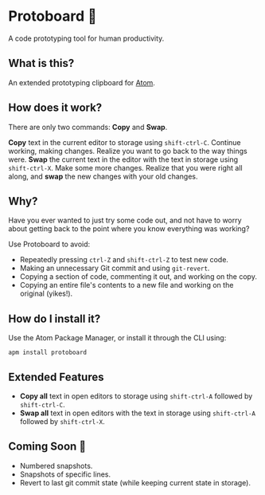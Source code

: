 # Protoboard :rocket:

A code prototyping tool for human productivity.

## What is this?

An extended prototyping clipboard for [Atom](https://atom.io).

## How does it work?

There are only two commands: __Copy__ and __Swap__.

__Copy__ text in the current editor to storage using `shift-ctrl-C`. Continue
working, making changes. Realize you want to go back to the way things were.
__Swap__ the current text in the editor with the text in storage using
`shift-ctrl-X`. Make some more changes. Realize that you were right all along,
and __swap__ the new changes with your old changes.

## Why?

Have you ever wanted to just try some code out, and not have to worry about
getting back to the point where you know everything was working?

Use Protoboard to avoid:

* Repeatedly pressing `ctrl-Z` and `shift-ctrl-Z` to test new code.
* Making an unnecessary Git commit and using `git-revert`.
* Copying a section of code, commenting it out, and working on the copy.
* Copying an entire file's contents to a new file and working on the original (yikes!).

## How do I install it?

Use the Atom Package Manager, or install it through the CLI using:

```shell
apm install protoboard
```

## Extended Features

* __Copy all__ text in open editors to storage using `shift-ctrl-A` followed by `shift-ctrl-C`.
* __Swap all__ text in open editors with the text in storage using `shift-ctrl-A` followed by `shift-ctrl-X`.

## Coming Soon :construction:

* Numbered snapshots.
* Snapshots of specific lines.
* Revert to last git commit state (while keeping current state in storage).
